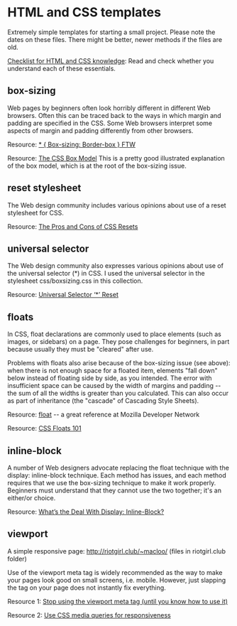 # HTML and CSS templates

Extremely simple templates for starting a small project. Please note the dates on these files. There might be better, newer methods if the files are old.

[Checklist for HTML and CSS knowledge](http://bit.ly/html_css_checklist): Read and check whether you understand each of these essentials.

## box-sizing

Web pages by beginners often look horribly different in different Web browsers. Often this can be traced back to the ways in which margin and padding are specified in the CSS. Some Web browsers interpret some aspects of margin and padding differently from other browsers.

Resource: [* { Box-sizing: Border-box } FTW](http://www.paulirish.com/2012/box-sizing-border-box-ftw/)

Resource: [The CSS Box Model](http://css-tricks.com/the-css-box-model/) This is a pretty good illustrated explanation of the box model, which is at the root of the box-sizing issue.

## reset stylesheet

The Web design community includes various opinions about use of a reset stylesheet for CSS.

Resource: [The Pros and Cons of CSS Resets](http://www.vanseodesign.com/css/css-resets-pros-cons/)

## universal selector

The Web design community also expresses various opinions about use of the universal selector (*) in CSS. I used the universal selector in the stylesheet css/boxsizing.css in this collection.

Resource: [Universal Selector ‘*’ Reset](http://www.cssreset.com/scripts/universal-selector-css-reset/)

## floats

In CSS, float declarations are commonly used to place elements (such as images, or sidebars) on a page. They pose challenges for beginners, in part because usually they must be "cleared" after use.

Problems with floats also arise because of the box-sizing issue (see above): when there is not enough space for a floated item, elements "fall down" below instead of floating side by side, as you intended. The error with insufficient space can be caused by the width of margins and padding -- the sum of all the widths is greater than you calculated. This can also occur as part of inheritance (the "cascade" of Cascading Style Sheets).

Resource: [float](https://developer.mozilla.org/en-US/docs/Web/CSS/float) -- a great reference at Mozilla Developer Network

Resource: [CSS Floats 101](http://alistapart.com/article/css-floats-101)

## inline-block

A number of Web designers advocate replacing the float technique with the display: inline-block technique. Each method has issues, and each method requires that we use the box-sizing technique to make it work properly. Beginners must understand that they cannot use the two together; it's an either/or choice.

Resource: [What’s the Deal With Display: Inline-Block?](http://designshack.net/articles/css/whats-the-deal-with-display-inline-block/)

## viewport

A simple responsive page: <http://riotgirl.club/~macloo/> (files in riotgirl.club folder)

Use of the viewport meta tag is widely recommended as the way to make your pages look good on small screens, i.e. mobile. However, just slapping the tag on your page does not instantly fix everything.

Resource 1: [Stop using the viewport meta tag (until you know how to use it)](http://blog.javierusobiaga.com/stop-using-the-viewport-tag-until-you-know-ho)

Resource 2: [Use CSS media queries for responsiveness](https://developers.google.com/web/fundamentals/layouts/rwd-fundamentals/use-media-queries)
